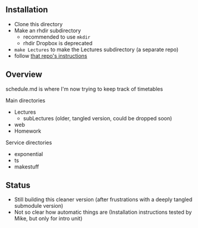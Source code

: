 ## Installation

* Clone this directory
* Make an rhdir subdirectory
	* recommended to use `mkdir`
	* rhdir Dropbox is deprecated
* `make Lectures` to make the Lectures subdirectory (a separate repo)
* follow [that repo's instructions](https://github.com/Bio3SS/Lectures/blob/master/README.md)

## Overview

schedule.md is where I'm now trying to keep track of timetables

Main directories

* Lectures
	* subLectures (older, tangled version, could be dropped soon)
* web
* Homework

Service directories

* exponential
* ts
* makestuff

## Status
* Still building this cleaner version (after frustrations with a deeply tangled submodule version)
* Not so clear how automatic things are (Installation instructions tested by Mike, but only for intro unit) 

